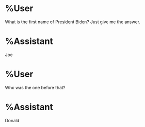 # %User

What is the first name of President Biden? Just give me the answer.

# %Assistant

Joe

# %User

Who was the one before that?

# %Assistant

Donald